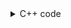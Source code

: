 <details><summary>C++ code</summary>

Runtime `6 ms` Beats `93.28%`.<br>
Memory `7.3 MB` Beats `79.78%`.

![](../../../../assets/72.png)

</details>
